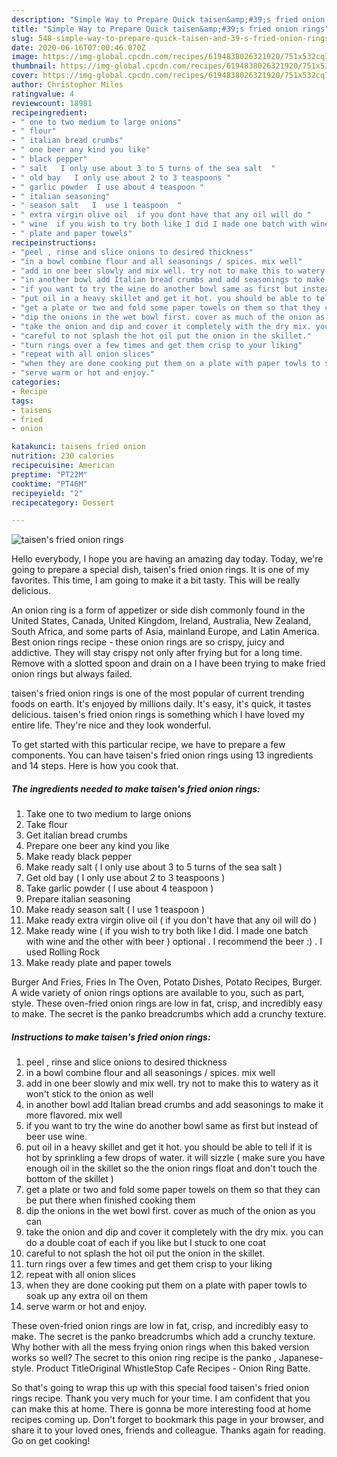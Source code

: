```yaml
---
description: "Simple Way to Prepare Quick taisen&amp;#39;s fried onion rings"
title: "Simple Way to Prepare Quick taisen&amp;#39;s fried onion rings"
slug: 548-simple-way-to-prepare-quick-taisen-and-39-s-fried-onion-rings
date: 2020-06-16T07:00:46.070Z
image: https://img-global.cpcdn.com/recipes/6194838026321920/751x532cq70/taisens-fried-onion-rings-recipe-main-photo.jpg
thumbnail: https://img-global.cpcdn.com/recipes/6194838026321920/751x532cq70/taisens-fried-onion-rings-recipe-main-photo.jpg
cover: https://img-global.cpcdn.com/recipes/6194838026321920/751x532cq70/taisens-fried-onion-rings-recipe-main-photo.jpg
author: Christopher Miles
ratingvalue: 4
reviewcount: 18981
recipeingredient:
- " one to two medium to large onions"
- " flour"
- " italian bread crumbs"
- " one beer any kind you like"
- " black pepper"
- " salt   I only use about 3 to 5 turns of the sea salt  "
- " old bay   I only use about 2 to 3 teaspoons "
- " garlic powder  I use about 4 teaspoon "
- " italian seasoning"
- " season salt   I  use 1 teaspoon  "
- " extra virgin olive oil  if you dont have that any oil will do "
- " wine  if you wish to try both like I did I made one batch with wine and the other with beer  optional   I recommend the beer    I used Rolling Rock"
- " plate and paper towels"
recipeinstructions:
- "peel , rinse and slice onions to desired thickness"
- "in a bowl combine flour and all seasonings / spices. mix well"
- "add in one beer slowly and mix well. try not to make this to watery as it won&#39;t stick to the onion as well"
- "in another bowl add Italian bread crumbs and add seasonings to make it more flavored.  mix well"
- "if you want to try the wine do another bowl same as first but instead of beer use wine."
- "put oil in a heavy skillet and get it hot. you should be able to tell if it is hot by sprinkling a few drops of water. it will sizzle ( make sure you have enough oil in the skillet so the the onion rings float and don&#39;t touch the bottom of the skillet )"
- "get a plate or two and fold some paper towels on them so that they can be put there when finished cooking them"
- "dip the onions in the wet bowl first. cover as much of the onion as you can"
- "take the onion and dip and cover it completely with the dry mix. you can do a double coat of each if you like but I stuck to one coat"
- "careful to not splash the hot oil put the onion in the skillet."
- "turn rings over a few times and get them crisp to your liking"
- "repeat with all onion slices"
- "when they are done cooking put them on a plate with paper towls to soak up any extra oil on them"
- "serve warm or hot and enjoy."
categories:
- Recipe
tags:
- taisens
- fried
- onion

katakunci: taisens fried onion 
nutrition: 230 calories
recipecuisine: American
preptime: "PT22M"
cooktime: "PT46M"
recipeyield: "2"
recipecategory: Dessert

---
```



![taisen&#39;s fried onion rings](https://img-global.cpcdn.com/recipes/6194838026321920/751x532cq70/taisens-fried-onion-rings-recipe-main-photo.jpg)

Hello everybody, I hope you are having an amazing day today. Today, we're going to prepare a special dish, taisen&#39;s fried onion rings. It is one of my favorites. This time, I am going to make it a bit tasty. This will be really delicious.

An onion ring is a form of appetizer or side dish commonly found in the United States, Canada, United Kingdom, Ireland, Australia, New Zealand, South Africa, and some parts of Asia, mainland Europe, and Latin America. Best onion rings recipe - these onion rings are so crispy, juicy and addictive. They will stay crispy not only after frying but for a long time. Remove with a slotted spoon and drain on a I have been trying to make fried onion rings but always failed.

taisen&#39;s fried onion rings is one of the most popular of current trending foods on earth. It's enjoyed by millions daily. It's easy, it's quick, it tastes delicious. taisen&#39;s fried onion rings is something which I have loved my entire life. They're nice and they look wonderful.


To get started with this particular recipe, we have to prepare a few components. You can have taisen&#39;s fried onion rings using 13 ingredients and 14 steps. Here is how you cook that.

<!--inarticleads1-->

##### The ingredients needed to make taisen&#39;s fried onion rings:

1. Take  one to two medium to large onions
1. Take  flour
1. Get  italian bread crumbs
1. Prepare  one beer any kind you like
1. Make ready  black pepper
1. Make ready  salt (  I only use about 3 to 5 turns of the sea salt  )
1. Get  old bay (  I only use about 2 to 3 teaspoons )
1. Take  garlic powder ( I use about 4 teaspoon )
1. Prepare  italian seasoning
1. Make ready  season salt (  I  use 1 teaspoon  )
1. Make ready  extra virgin olive oil ( if you don&#39;t have that any oil will do )
1. Make ready  wine ( if you wish to try both like I did. I made one batch with wine and the other with beer ) optional  . I recommend the beer :)  . I used Rolling Rock
1. Make ready  plate and paper towels


Burger And Fries, Fries In The Oven, Potato Dishes, Potato Recipes, Burger. A wide variety of onion rings options are available to you, such as part, style. These oven-fried onion rings are low in fat, crisp, and incredibly easy to make. The secret is the panko breadcrumbs which add a crunchy texture. 

<!--inarticleads2-->

##### Instructions to make taisen&#39;s fried onion rings:

1. peel , rinse and slice onions to desired thickness
1. in a bowl combine flour and all seasonings / spices. mix well
1. add in one beer slowly and mix well. try not to make this to watery as it won&#39;t stick to the onion as well
1. in another bowl add Italian bread crumbs and add seasonings to make it more flavored.  mix well
1. if you want to try the wine do another bowl same as first but instead of beer use wine.
1. put oil in a heavy skillet and get it hot. you should be able to tell if it is hot by sprinkling a few drops of water. it will sizzle ( make sure you have enough oil in the skillet so the the onion rings float and don&#39;t touch the bottom of the skillet )
1. get a plate or two and fold some paper towels on them so that they can be put there when finished cooking them
1. dip the onions in the wet bowl first. cover as much of the onion as you can
1. take the onion and dip and cover it completely with the dry mix. you can do a double coat of each if you like but I stuck to one coat
1. careful to not splash the hot oil put the onion in the skillet.
1. turn rings over a few times and get them crisp to your liking
1. repeat with all onion slices
1. when they are done cooking put them on a plate with paper towls to soak up any extra oil on them
1. serve warm or hot and enjoy.


These oven-fried onion rings are low in fat, crisp, and incredibly easy to make. The secret is the panko breadcrumbs which add a crunchy texture. Why bother with all the mess frying onion rings when this baked version works so well? The secret to this onion ring recipe is the panko , Japanese-style. Product TitleOriginal WhistleStop Cafe Recipes - Onion Ring Batte. 

So that's going to wrap this up with this special food taisen&#39;s fried onion rings recipe. Thank you very much for your time. I am confident that you can make this at home. There is gonna be more interesting food at home recipes coming up. Don't forget to bookmark this page in your browser, and share it to your loved ones, friends and colleague. Thanks again for reading. Go on get cooking!
